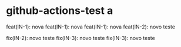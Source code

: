 # github-actions-test a

feat(IN-1): nova
feat(IN-1): nova
feat(IN-1): nova
feat(IN-2): novo teste

fix(IN-2): novo teste
fix(IN-3): novo teste
fix(IN-3): novo teste
